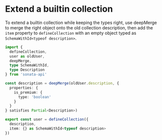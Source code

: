 # Extend a builtin collection

To extend a builtin collection while keeping the types right, use deepMerge to merge the right object onto the old collection description, then add the `item` property to `defineCollection` with an empty object typed as `SchemaWithId<typeof description>`.

```typescript
import {
  defineCollection,
  user as oldUser,
  deepMerge,
  type SchemaWithId,
  type Description
} from 'sonata-api'

const description = deepMerge(oldUser.description, {
  properties: {
    is_premium: {
      type: 'boolean'
    }
  }
} satisfies Partial<Description>)

export const user = defineCollection({
  description,
  item: {} as SchemaWithId<typeof description>
})
```
